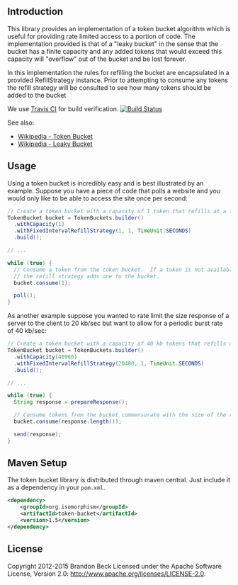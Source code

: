 Introduction
------------
This library provides an implementation of a token bucket algorithm which is useful for providing rate limited access
to a portion of code.  The implementation provided is that of a "leaky bucket" in the sense that the bucket has a finite
capacity and any added tokens that would exceed this capacity will "overflow" out of the bucket and be lost forever.

In this implementation the rules for refilling the bucket are encapsulated in a provided RefillStrategy instance.  Prior
to attempting to consume any tokens the refill strategy will be consulted to see how many tokens should be added to the
bucket

We use [Travis CI](http://about.travis-ci.org) for build verification.  [![Build Status](https://secure.travis-ci.org/bbeck/token-bucket.png?branch=master)](http://travis-ci.org/bbeck/token-bucket)

See also:

* [Wikipedia - Token Bucket](http://en.wikipedia.org/wiki/Token_bucket)
* [Wikipedia - Leaky Bucket](http://en.wikipedia.org/wiki/Leaky_bucket)

Usage
-----
Using a token bucket is incredibly easy and is best illustrated by an example.  Suppose you have a piece of code that
polls a website and you would only like to be able to access the site once per second:

```java
// Create a token bucket with a capacity of 1 token that refills at a fixed interval of 1 token/sec.
TokenBucket bucket = TokenBuckets.builder()
  .withCapacity(1)
  .withFixedIntervalRefillStrategy(1, 1, TimeUnit.SECONDS)
  .build();

// ...

while (true) {
  // Consume a token from the token bucket.  If a token is not available this method will block until
  // the refill strategy adds one to the bucket.
  bucket.consume(1);

  poll();
}
```

As another example suppose you wanted to rate limit the size response of a server to the client to 20 kb/sec but want to
allow for a periodic burst rate of 40 kb/sec:

```java
// Create a token bucket with a capacity of 40 kb tokens that refills at a fixed interval of 20 kb tokens per second
TokenBucket bucket = TokenBuckets.builder()
  .withCapacity(40960)
  .withFixedIntervalRefillStrategy(20480, 1, TimeUnit.SECONDS)
  .build();

// ...

while (true) {
  String response = prepareResponse();

  // Consume tokens from the bucket commensurate with the size of the response
  bucket.consume(response.length());

  send(response);
}
```

Maven Setup
-----------
The token bucket library is distributed through maven central.  Just include it as a dependency in your ```pom.xml```.

```xml
<dependency>
    <groupId>org.isomorphism</groupId>
    <artifactId>token-bucket</artifactId>
    <version>1.5</version>
</dependency>
```

License
-------
Copyright 2012-2015 Brandon Beck
Licensed under the Apache Software License, Version 2.0: <http://www.apache.org/licenses/LICENSE-2.0>.
